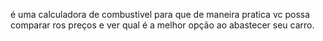 é uma calculadora de combustivel para que de maneira pratica vc possa comparar ros preços e ver qual é a melhor opção ao abastecer seu carro.
